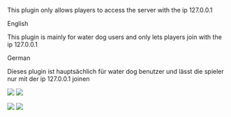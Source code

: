 This plugin only allows players to access the server with the ip 127.0.0.1

English

This plugin is mainly for water dog users and only lets players join with the ip 127.0.0.1

German

Dieses plugin ist hauptsächlich für water dog benutzer und lässt die spieler nur mit der ip 127.0.0.1 joinen

[![](https://poggit.pmmp.io/shield.state/OnlyProxyJoin)](https://poggit.pmmp.io/p/OnlyProxyJoin)
<a href="https://poggit.pmmp.io/p/OnlyProxyJoin"><img src="https://poggit.pmmp.io/shield.state/OnlyProxyJoin"></a>

[![](https://poggit.pmmp.io/shield.api/OnlyProxyJoin)](https://poggit.pmmp.io/p/OnlyProxyJoin)
<a href="https://poggit.pmmp.io/p/OnlyProxyJoin"><img src="https://poggit.pmmp.io/shield.api/OnlyProxyJoin"></a>
